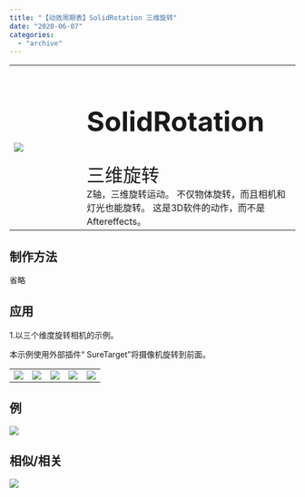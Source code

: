 ```yaml
---
title: "【动效周期表】SolidRotation 三维旋转"
date: "2020-06-07"
categories: 
  - "archive"
---
```


<table style="border-collapse: collapse; width: 100%;"><tbody class="table1"><tr><td style="width: 25.4125%;"><img src="https://mir.yuelili.com/user/AE/mg/foxcodex/SolidRotation.gif"></td><td style="width: 93.8898%;"><h2 style="font-size: 36pt;">SolidRotation</h2><div></div><span style="font-size: 24pt;">三维旋转</span><div></div>Z轴，三维旋转运动。 不仅物体旋转，而且相机和灯光也能旋转。 这是3D软件的动作，而不是Aftereffects。</td></tr></tbody></table>

## 制作方法

省略

## 应用

1.以三个维度旋转相机的示例。

本示例使用外部插件“ SureTarget”将摄像机旋转到前面。

<table style="border-collapse: collapse;"><tbody class="table1"><tr><td><a href="https://yuelili.com/archive/repeattrim/"><img src="https://mir.yuelili.com/user/AE/mg/foxcodex/SolidRotation.gif"></a></td><td><img class="plus" src="https://mir.yuelili.com/user/AE/mg/foxcodex/plus.png"></td><td><a href="https://yuelili.com/archive/WiggleMove/"><img src="https://mir.yuelili.com/user/AE/mg/foxcodex/WiggleMove.gif"></a></td><td><img class="plus" src="https://mir.yuelili.com/user/AE/mg/foxcodex/tri.png"></td><td><img src="https://mir.yuelili.com/user/AE/mg/foxcodex/SolidRotation-Ex001.gif"></td></tr></tbody></table>

## 例

![](https://mir.yuelili.com/user/AE/mg/foxcodex/SolidRotation-Ex001.gif)

## 相似/相关

[![](https://mir.yuelili.com/user/AE/mg/foxcodex/Rotate.gif)](https://yuelili.com/archive/rotate/)
